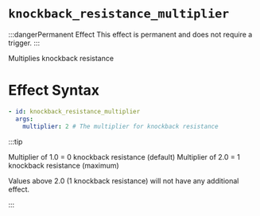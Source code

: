 # `knockback_resistance_multiplier`
:::dangerPermanent Effect
This effect is permanent and does not require a trigger.
:::

Multiplies knockback resistance

# Effect Syntax
```yaml
- id: knockback_resistance_multiplier
  args:
    multiplier: 2 # The multiplier for knockback resistance
```

:::tip

Multiplier of 1.0 = 0 knockback resistance (default)
Multiplier of 2.0 = 1 knockback resistance (maximum)

Values above 2.0 (1 knockback resistance) will not have any additional effect.

:::